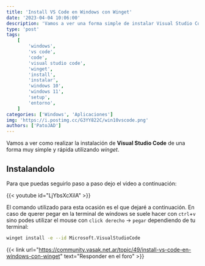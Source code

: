 ```yaml
---
title: 'Install VS Code en Windows con Winget'
date: '2023-04-04 10:06:00'
description: 'Vamos a ver una forma simple de instalar Visual Studio Code en Windows 10 o 11 usando winget'
type: 'post'
tags:
    [
        'windows',
        'vs code',
        'code',
        'visual studio code',
        'winget',
        'install',
        'instalar',
        'windows 10',
        'windows 11',
        'setup',
        'entorno',
    ]
categories: ['Windows', 'Aplicaciones']
img: 'https://i.postimg.cc/G3YY822C/win10vscode.png'
authors: ['PatoJAD']
---
```


Vamos a ver como realizar la instalación de **Visual Studio Code** de una forma muy simple y rápida utilizando _winget_.

## Instalandolo

Para que puedas seguirlo paso a paso dejo el video a continuación:

{{< youtube id="LjYbsXcXilA" >}}

El comando utilizado para esta ocasión es el que dejaré a continuación. En caso de querer pegar en la terminal de windows se suele hacer con `ctrl`+`v` sino podes utilizar el mouse con `click derecho` -> `pegar` dependiendo de tu terminal:

```bash
winget install -e --id Microsoft.VisualStudioCode
```

{{< link url="https://community.vasak.net.ar/topic/49/install-vs-code-en-windows-con-winget" text="Responder en el foro" >}}
